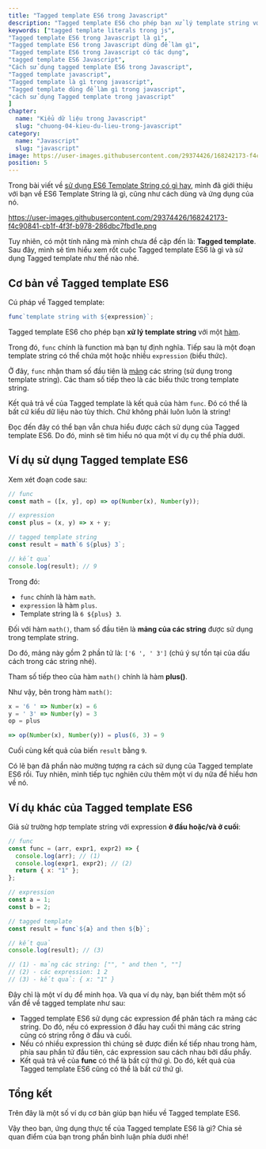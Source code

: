 ```yaml
---
title: "Tagged template ES6 trong Javascript"
description: "Tagged template ES6 cho phép bạn xử lý template string với một hàm."
keywords: ["tagged template literals trong js",
"Tagged template ES6 trong Javascript là gì",
"Tagged template ES6 trong Javascript dùng để làm gì",
"Tagged template ES6 trong Javascript có tác dụng",
"tagged template ES6 Javascript",
"Cách sử dụng tagged template ES6 trong Javascript",
"Tagged template javascript",
"Tagged template là gì trong javascript",
"Tagged template dùng để làm gì trong javascript",
"cách sử dụng Tagged template trong javascript"
]
chapter:
  name: "Kiểu dữ liệu trong Javascript"
  slug: "chuong-04-kieu-du-lieu-trong-javascript"
category:
  name: "Javascript"
  slug: "javascript"
image: https://user-images.githubusercontent.com/29374426/168242173-f4c90841-cb1f-4f3f-b978-286dbc7fbd1e.png
position: 5
---
```


Trong bài viết về [sử dụng ES6 Template String có gì hay](/bai-viet/javascript/es6-template-string-trong-javascript), mình đã giới thiệu với bạn về ES6 Template String là gì, cũng như cách dùng và ứng dụng của nó.

https://user-images.githubusercontent.com/29374426/168242173-f4c90841-cb1f-4f3f-b978-286dbc7fbd1e.png

Tuy nhiên, có một tính năng mà mình chưa đề cập đến là: **Tagged template**. Sau đây, mình sẽ tìm hiểu xem rốt cuộc Tagged template ES6 là gì và sử dụng Tagged template như thế nào nhé.

## Cơ bản về Tagged template ES6

Cú pháp về Tagged template:

```js
func`template string with ${expression}`;
```

Tagged template ES6 cho phép bạn **xử lý template string** với một [hàm](/bai-viet/javascript/ham-trong-javascript/).

Trong đó, `func` chính là function mà bạn tự định nghĩa. Tiếp sau là một đoạn template string có thể chứa một hoặc nhiều `expression` (biểu thức).

Ở đây, `func` nhận tham số đầu tiên là [mảng](/bai-viet/javascript/mang-array-trong-javascript) các string (sử dụng trong template string). Các tham số tiếp theo là các biểu thức trong template string.

Kết quả trả về của Tagged template là kết quả của hàm `func`. Đó có thể là bất cứ kiểu dữ liệu nào tùy thích. Chứ không phải luôn luôn là string!

Đọc đến đây có thể bạn vẫn chưa hiểu được cách sử dụng của Tagged template ES6. Do đó, mình sẽ tìm hiểu nó qua một ví dụ cụ thể phía dưới.

## Ví dụ sử dụng Tagged template ES6

Xem xét đoạn code sau:

```js
// func
const math = ([x, y], op) => op(Number(x), Number(y));

// expression
const plus = (x, y) => x + y;

// tagged template string
const result = math`6 ${plus} 3`;

// kết quả
console.log(result); // 9
```

Trong đó:

- `func` chính là hàm `math`.
- `expression` là hàm `plus`.
- Template string là `6 ${plus} 3`.

Đối với hàm `math()`, tham số đầu tiên là **mảng của các string** được sử dụng trong template string.

Do đó, mảng này gồm 2 phần tử là: `['6 ', ' 3']` (chú ý sự tồn tại của dấu cách trong các string nhé).

Tham số tiếp theo của hàm `math()` chính là hàm **plus()**.

Như vậy, bên trong hàm `math()`:

```js
x = '6 ' => Number(x) = 6
y = ' 3' => Number(y) = 3
op = plus

=> op(Number(x), Number(y)) = plus(6, 3) = 9
```

Cuối cùng kết quả của biến `result` bằng `9`.

Có lẽ bạn đã phần nào mường tượng ra cách sử dụng của Tagged template ES6 rồi. Tuy nhiên, mình tiếp tục nghiên cứu thêm một ví dụ nữa để hiểu hơn về nó.

## Ví dụ khác của Tagged template ES6

Giả sử trường hợp template string với expression **ở đầu hoặc/và ở cuối**:

```js
// func
const func = (arr, expr1, expr2) => {
  console.log(arr); // (1)
  console.log(expr1, expr2); // (2)
  return { x: "1" };
};

// expression
const a = 1;
const b = 2;

// tagged template
const result = func`${a} and then ${b}`;

// kết quả
console.log(result); // (3)

// (1) - mảng các string: ["", " and then ", ""]
// (2) - các expression: 1 2
// (3) - kết quả: { x: "1" }
```

Đây chỉ là một ví dụ để minh họa. Và qua ví dụ này, bạn biết thêm một số vấn đề về tagged template như sau:

- Tagged template ES6 sử dụng các expression để phân tách ra mảng các string. Do đó, nếu có expression ở đầu hay cuối thì mảng các string cũng có string rỗng ở đầu và cuối.
- Nếu có nhiều expression thì chúng sẽ được điền kế tiếp nhau trong hàm, phía sau phần tử đầu tiên, các expression sau cách nhau bởi dấu phẩy.
- Kết quả trả về của **func** có thể là bất cứ thứ gì. Do đó, kết quả của Tagged template ES6 cũng có thể là bất cứ thứ gì.

## Tổng kết

Trên đây là một số ví dụ cơ bản giúp bạn hiểu về Tagged template ES6.

Vậy theo bạn, ứng dụng thực tế của Tagged template ES6 là gì? Chia sẻ quan điểm của bạn trong phần bình luận phía dưới nhé!

